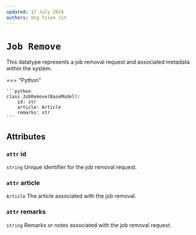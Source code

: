 ```yaml
---
updated: 17 July 2024
authors: Ong Tsien Jin
---
```


# `Job Remove`

This datatype represents a job removal request and associated metadata within the system.

=== "Python"

    ```python
    class JobRemove(BaseModel):
        id: str
        article: Article
        remarks: str
    ```

## Attributes

### `attr` id

`string` Unique identifier for the job removal request.

### `attr` article

`Article` The article associated with the job removal.

### `attr` remarks

`string` Remarks or notes associated with the job removal request.

